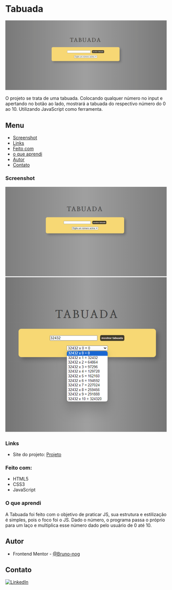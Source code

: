 # Tabuada

![Tabuada](./src/images/tabuada.gif)

O projeto se trata de uma tabuada. Colocando qualquer número no input e apertando no botão ao lado, mostrará a tabuada do respectivo número do 0 ao 10. Utilizando JavaScript como ferramenta.

## Menu

- [Screenshot](#screenshot)
- [Links](#links)
- [Feito com](#feito-com)
- [o que aprendi](#o-que-aprendi)
- [Autor](#autor)
- [Contato](#contato)

### Screenshot

![foto da tabuada](.//src/images/foto-tabuada.png)
![foto da tabuada funcionando](./src/images/foto-tabuada-funcionando.png)

### Links

- Site do projeto: [Projeto](https://bruno-nog.github.io/tabuada-js/)


### Feito com:

- HTML5
- CSS3
- JavaScript

### O que aprendi

A Tabuada foi feito com o objetivo de praticar JS, sua estrutura e estilização é simples, pois o foco foi o JS. Dado o número, o programa passa o próprio para um laço e multiplica esse número dado pelo usuário de 0 até 10. 

## Autor

- Frontend Mentor - [@Bruno-nog](https://www.frontendmentor.io/profile/Bruno-nog)


## Contato

[![LinkedIn](https://img.shields.io/badge/LinkedIn-0077B5?style=for-the-badge&logo=linkedin&logoColor=white)](https://www.linkedin.com/in/bruno-nogueira-de-queiroz-a9667a2a6/)